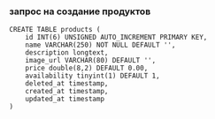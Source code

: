 ### запрос на создание продуктов

    CREATE TABLE products (
        id INT(6) UNSIGNED AUTO_INCREMENT PRIMARY KEY,
        name VARCHAR(250) NOT NULL DEFAULT '',
        description longtext,
        image_url VARCHAR(80) DEFAULT '',
        price double(8,2) DEFAULT 0.00,
        availability tinyint(1) DEFAULT 1,
        deleted_at timestamp,
        created_at timestamp,
        updated_at timestamp
    )


